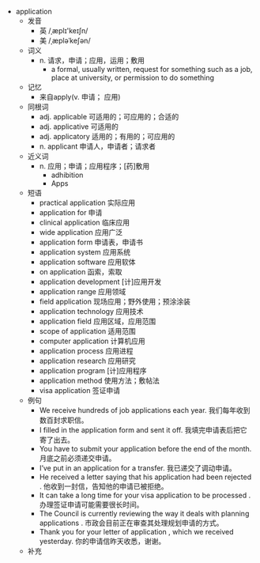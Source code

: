 - application
  - 发音
    - 英 /ˌæplɪ'keɪʃn/
    - 美 /ˌæpləˈkeʃən/
  - 词义
    - n. 请求，申请；应用，运用；敷用
      - a formal, usually written, request for something such as a job, place at university, or permission to do something
  - 记忆
    - 来自apply(v. 申请； 应用)
  - 同根词
    - adj. applicable 可适用的；可应用的；合适的
    - adj. applicative 可适用的
    - adj. applicatory 适用的；有用的；可应用的
    - n. applicant 申请人，申请者；请求者
  - 近义词
    - n. 应用；申请；应用程序；[药]敷用
      - adhibition
      - Apps
  - 短语
    - practical application 实际应用
    - application for 申请
    - clinical application 临床应用
    - wide application 应用广泛
    - application form 申请表，申请书
    - application system 应用系统
    - application software 应用软体
    - on application 函索，索取
    - application development [计]应用开发
    - application range 应用领域
    - field application 现场应用；野外使用；预涂涂装
    - application technology 应用技术
    - application field 应用区域，应用范围
    - scope of application 适用范围
    - computer application 计算机应用
    - application process 应用进程
    - application research 应用研究
    - application program [计]应用程序
    - application method 使用方法；敷帖法
    - visa application 签证申请
  - 例句
    - We receive hundreds of job applications each year. 我们每年收到数百封求职信。
    - I filled in the application form and sent it off. 我填完申请表后把它寄了出去。
    - You have to submit your application before the end of the month. 月底之前必须递交申请。
    - I’ve put in an application for a transfer. 我已递交了调动申请。
    - He received a letter saying that his application had been rejected . 他收到一封信，告知他的申请已被拒绝。
    - It can take a long time for your visa application to be processed . 办理签证申请可能需要很长时间。
    - The Council is currently reviewing the way it deals with planning applications . 市政会目前正在审查其处理规划申请的方式。
    - Thank you for your letter of application , which we received yesterday. 你的申请信昨天收悉，谢谢。
  - 补充